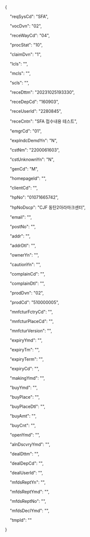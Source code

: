 {

    "reqSysCd": "SFA",

    "vocDvn": "02",

    "receWayCd": "04",

    "procStat": "10",

    "claimDvn": "1",

    "lcls": "",

    "mcls": "",

    "scls": "",

    "receDttm": "20231025193330",

    "receDepCd": "160903",

    "receUserId": "2280845",

    "receCntn": "SFA 접수내용 테스트",

    "emgrCd": "01",

    "explndcDemdYn": "N",

    "cstNm": "2200061603",

    "cstUnknownYn": "N",

    "genCd": "M",

    "homepageId": "",

    "clientCd": "",

    "hpNo": "01071665742",

    "hpNoDscp": "CJF 동탄2아라마크센터",

    "email": "",

    "postNo": "",

    "addr": "",

    "addrDtl": "",

    "ownerYn": "",

    "cautionYn": "",

    "complainCd": "",

    "complainDtl": "",

    "prodDvn": "02",

    "prodCd": "510000005",

    "mnfcturFctryCd": "",

    "mnfcturPlaceCd": "",

    "mnfcturVersion": "",

    "expiryYmd": "",

    "expiryTm": "",

    "expiryTerm": "",

    "expiryCd": "",

    "makingYmd": "",

    "buyYmd": "",

    "buyPlace": "",

    "buyPlaceDtl": "",

    "buyAmt": "",

    "buyCnt": "",

    "openYmd": "",

    "alnDscvryYmd": "",

    "dealDttm": "",

    "dealDepCd": "",

    "dealUserId": "",

    "mfdsReptYn": "",

    "mfdsReptYmd": "",

    "mfdsReptNo": "",

    "mfdsDeclYmd": "",

    "tmpId": ""

}